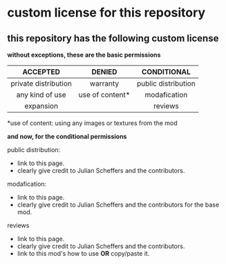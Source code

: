 # custom license for this repository

## this repository has the following custom license

**without exceptions, these are the basic permissions**

| ACCEPTED                | DENIED                  | CONDITIONAL             |
|:-----------------------:|:-----------------------:|:-----------------------:|
| private distribution    | warranty                | public distribution     |
| any kind of use         | use of content*         | modafication            |
| expansion               |                         | reviews                 |

*use of content: using any images or textures from the mod

**and now, for the conditional permissions**

public distribution:
- link to this page.
- clearly give credit to Julian Scheffers and the contributors.

modafication:
- link to this page.
- clearly give credit to Julian Scheffers and the contributors for the base mod.

reviews
- link to this page.
- clearly give credit to Julian Scheffers and the contributors.
- link to this mod's how to use **OR** copy/paste it.
